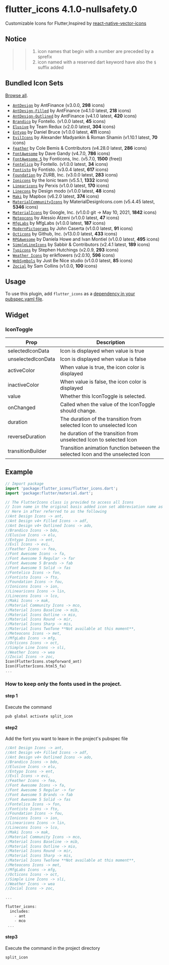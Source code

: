 # flutter_icons 4.1.0-nullsafety.0

Customizable Icons for Flutter,Inspired by [react-native-vector-icons](https://github.com/oblador/react-native-vector-icons)

## Notice
>> 1. icon names that begin with a number are preceded by a `$`prefix
>> 2. icon named with a reserved dart keyword have also the `$` suffix added

## Bundled Icon Sets

[Browse all](https://oblador.github.io/react-native-vector-icons/).

* [`AntDesign`](https://ant.design/) by AntFinance (v3.0.0, **298** icons)
* [`AntDesign-Filled`](https://ant.design/) by AntFinance (v4.1.0 latest, **218** icons)
* [`AntDesign-Outlined`](https://ant.design/) by AntFinance (v4.1.0 latest, **420** icons)
* [`Brandico`](https://github.com/fontello/brandico.font) by Fontello. (v1.0.0 latest, **45** icons)
* [`Elusive`](https://github.com/dovy/elusive-icons) by Team Redux (v2.0.0 latest, **304** icons)
* [`Entypo`](http://entypo.com) by Daniel Bruce (v1.0.0 latest, **411** icons)
* [`EvilIcons`](http://evil-icons.io) by Alexander Madyankin & Roman Shamin (v1.10.1 latest, **70** icons)
* [`Feather`](http://feathericons.com) by Cole Bemis & Contributors (v4.28.0 latest, **286** icons)
* [`FontAwesome`](http://fortawesome.github.io/Font-Awesome/icons/) by Dave Gandy (v4.7.0, **786** icons)
* [`FontAwesome 5`](https://fontawesome.com) by Fonticons, Inc. (v5.7.0, **1500** (free))
* [`Fontelico`](https://github.com/fontello/fontelico.font) by Fontello. (v1.0.0 latest, **34** icons)
* [`Fontisto`](https://www.fontisto.com/icons) by Fontisto. (v3.0.4 latest, **617** icons)
* [`Foundation`](http://zurb.com/playground/foundation-icon-fonts-3) by ZURB, Inc. (v3.0.0 latest, **283** icons)
* [`Ionicons`](https://ionicons.com/) by the Ionic team (v5.5.1, **1332** icons)
* [`Linearicons`](https://linearicons.com/free) by Perxis (v1.0.0 latest, **170** icons)
* [`Linecons`](https://designmodo.com/linecons-free) by Design modo (v1.0.0 latest, **48** icons)
* [`Maki`](https://labs.mapbox.com/maki-icons) by Mapbox (v6.2.0 latest, **374** icons)
* [`MaterialCommunityIcons`](https://materialdesignicons.com/) by MaterialDesignIcons.com  (v5.4.45 latest, **5346** icons)
* [`MaterialIcons`](https://material.io/resources/icons) by Google, Inc. (v1.0.0 git -> May 10, 2021, **1842** icons)
* [`Meteocons`](https://www.alessioatzeni.com/meteocons/) by Alessio Atzeni (v1.0.0 latest, **47** icons)
* [`MfgLabs`](https://mfglabs.github.io/mfglabs-iconset) by MfgLabs (v1.0.0 latest, **187** icons)
* [`ModernPictograms`](https://thedesignoffice.org/project/modern-pictograms) by John Caserta (v1.0.0 latest, **91** icons)
* [`Octicons`](http://octicons.github.com) by Github, Inc. (v13.0.0 latest, **433** icons)
* [`RPGAwesome`](https://nagoshiashumari.github.io/Rpg-Awesome) by Daniela Howe and Ivan Montiel (v1.0.0 latest, **495** icons)
* [`SimpleLineIcons`](https://simplelineicons.github.io) by Sabbir & Contributors (v2.4.1 latest, **189** icons)
* [`Typicons`](https://www.s-ings.com/typicons) by Stephen Hutchings (v2.0.9, **293** icons)
* [`Weather Icons`](https://erikflowers.github.io/weather-icons/) by erikflowers (v2.0.10, **596** icons)
* [`WebSymbols`](https://github.com/fontello/websymbols-uni.font) by Just Be Nice studio (v1.0.0 latest, **85** icons)
* [`Zocial`](http://zocial.smcllns.com/) by Sam Collins (v1.0.0, **100** icons)

## Usage
To use this plugin, add `flutter_icons` as a [dependency in your pubspec.yaml file](https://flutter.io/platform-plugins/).

## Widget

### IconToggle

| Prop                 | Description                                                                                                                                                                               |
| -------------------- | ----------------------------------------------------------------------------------------------------------------------------------------------------------------------------------------- |
| selectedIconData  | Icon is displayed when value is true |
| unselectedIconData | Icon is displayed when value is false |
| activeColor | When value is true, the icon color is displayed |
| inactiveColor | When value is false, the icon color is displayed |
| value| Whether this IconToggle is selected. |
| onChanged | Called when the value of the IconToggle should change. |
| duration| The duration of the transition from selected Icon to unselected Icon |
| reverseDuration | he duration of the transition from unselected Icon to selected Icon |
| transitionBuilder | Transition animation function between the selected Icon and the unselected Icon |


## Example

``` dart
// Import package
import 'package:flutter_icons/flutter_icons.dart';
import 'package:flutter/material.dart';

// The FlutterIcons class is provided to access all Icons
// Icon name in the original basis added icon set abbreviation name as suffix
// Here in after referred to as the following
//Ant Design Icons -> ant,
//Ant Design v4+ Filled Icons -> adf,
//Ant Design v4+ Outlined Icons -> ado,
//Brandico Icons -> bdo,
//Elusive Icons -> elu,
//Entypo Icons -> ent,
//Evil Icons -> evi,
//Feather Icons -> fea,
//Font Awesome Icons -> fa,
//Font Awesome 5 Regular -> far
//Font Awesome 5 Brands -> fab
//Font Awesome 5 Solid -> fas
//Fontelico Icons -> fon,
//Fontisto Icons -> fto,
//Foundation Icons -> fou,
//Ionicons Icons -> ion,
//Linearicons Icons -> lin,
//Linecons Icons -> lco,
//Maki Icons -> mak,
//Material Community Icons -> mco,
//Material Icons Baseline -> mib,
//Material Icons Outline -> mio,
//Material Icons Round -> mir,
//Material Icons Sharp -> mis,
//Material Icons TwoTone **Not available at this moment**,
//Meteocons Icons -> met,
//MfgLabs Icons -> mfg,
//Octicons Icons -> oct,
//Simple Line Icons -> sli,
//Weather Icons -> wea
//Zocial Icons -> zoc,
Icon(FlutterIcons.stepforward_ant)
Icon(FlutterIcons.html5_fa)
...
```

### How to keep only the fonts used in the project.

#### step 1
Execute the command
```
pub global activate split_icon
```
#### step2
Add the font you want to leave in the project's pubspec file
```dart
//Ant Design Icons -> ant,
//Ant Design v4+ Filled Icons -> adf,
//Ant Design v4+ Outlined Icons -> ado,
//Brandico Icons -> bdo,
//Elusive Icons -> elu,
//Entypo Icons -> ent,
//Evil Icons -> evi,
//Feather Icons -> fea,
//Font Awesome Icons -> fa,
//Font Awesome 5 Regular -> far
//Font Awesome 5 Brands -> fab
//Font Awesome 5 Solid -> fas
//Fontelico Icons -> fon,
//Fontisto Icons -> fto,
//Foundation Icons -> fou,
//Ionicons Icons -> ion,
//Linearicons Icons -> lin,
//Linecons Icons -> lco,
//Maki Icons -> mak,
//Material Community Icons -> mco,
//Material Icons Baseline -> mib,
//Material Icons Outline -> mio,
//Material Icons Round -> mir,
//Material Icons Sharp -> mis,
//Material Icons TwoTone **Not available at this moment**,
//Meteocons Icons -> met,
//MfgLabs Icons -> mfg,
//Octicons Icons -> oct,
//Simple Line Icons -> sli,
//Weather Icons -> wea
//Zocial Icons -> zoc,

...

flutter_icons:
  includes:
    - ant 
    - mco
 ...
 ```
    
#### step3
Execute the command in the project directory
``` 
split_icon
```

